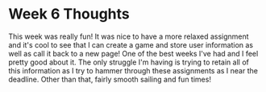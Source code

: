 # Week 6 Thoughts

This week was really fun! It was nice to have a more relaxed assignment and it's cool to see that I can create a game and store user information as well as call it back to a new page! One of the best weeks I've had and I feel pretty good about it. The only struggle I'm having is trying to retain all of this information as I try to hammer through these assignments as I near the deadline. Other than that, fairly smooth sailing and fun times!
